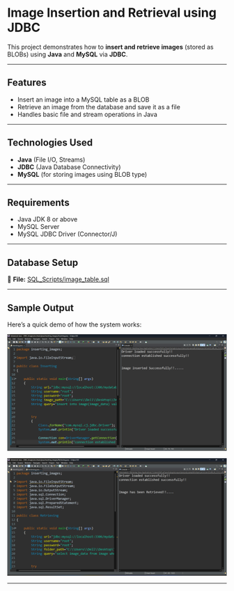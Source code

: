 # Image Insertion and Retrieval using JDBC

This project demonstrates how to **insert and retrieve images** (stored as BLOBs) using **Java** and **MySQL** via **JDBC**.

---

## Features

- Insert an image into a MySQL table as a BLOB
- Retrieve an image from the database and save it as a file
- Handles basic file and stream operations in Java

---

## Technologies Used

- **Java** (File I/O, Streams)
- **JDBC** (Java Database Connectivity)
- **MySQL** (for storing images using BLOB type)

---

## Requirements

- Java JDK 8 or above
- MySQL Server
- MySQL JDBC Driver (Connector/J)

---

## Database Setup

📁 **File:** [SQL_Scripts/image_table.sql](SQL_Scripts/image_table.sql)



---

## Sample Output

Here’s a quick demo of how the system works:

![output1](Assets/screenshots/output1.png)


![pouput2](Assets/screenshots/output2.png)

---
